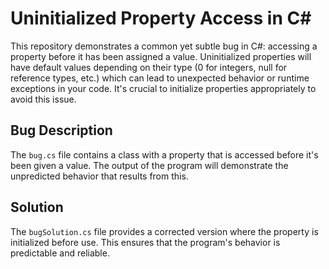# Uninitialized Property Access in C# 

This repository demonstrates a common yet subtle bug in C#: accessing a property before it has been assigned a value.  Uninitialized properties will have default values depending on their type (0 for integers, null for reference types, etc.) which can lead to unexpected behavior or runtime exceptions in your code.  It's crucial to initialize properties appropriately to avoid this issue.

## Bug Description

The `bug.cs` file contains a class with a property that is accessed before it's been given a value.  The output of the program will demonstrate the unpredicted behavior that results from this.

## Solution

The `bugSolution.cs` file provides a corrected version where the property is initialized before use. This ensures that the program's behavior is predictable and reliable.